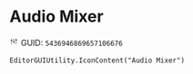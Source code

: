 # Audio Mixer
![](/img/Audio%20Mixer.png)
GUID: `5436946869657106676`
```
EditorGUIUtility.IconContent("Audio Mixer")
```
